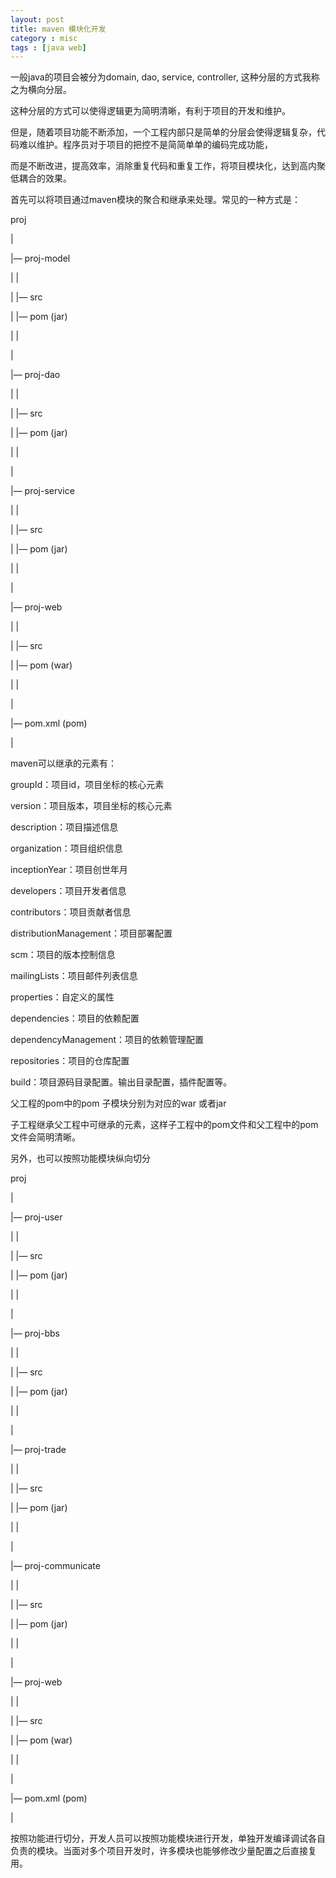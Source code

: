 ```yaml
---
layout: post
title: maven 模块化开发
category : misc
tags : [java web]
---
```


  一般java的项目会被分为domain, dao, service, controller, 这种分层的方式我称之为横向分层。

这种分层的方式可以使得逻辑更为简明清晰，有利于项目的开发和维护。

  但是，随着项目功能不断添加，一个工程内部只是简单的分层会使得逻辑复杂，代码难以维护。程序员对于项目的把控不是简简单单的编码完成功能，

  而是不断改进，提高效率，消除重复代码和重复工作，将项目模块化，达到高内聚低耦合的效果。

首先可以将项目通过maven模块的聚合和继承来处理。常见的一种方式是：

proj

  |

  |— proj-model

  |      |

  |      |— src

  |      |— pom (jar)

  |      |

  |

  |— proj-dao

  |      |

  |      |— src

  |      |— pom (jar)

  |      |

  |

  |— proj-service

  |      |

  |      |— src

  |      |— pom (jar)

  |      |

  |

  |— proj-web

  |      |

  |      |— src

  |      |— pom (war)

  |      |

  |

  |— pom.xml (pom)

  |

 maven可以继承的元素有：

groupId：项目id，项目坐标的核心元素

version：项目版本，项目坐标的核心元素

description：项目描述信息

organization：项目组织信息

inceptionYear：项目创世年月

developers：项目开发者信息

contributors：项目贡献者信息

distributionManagement：项目部署配置

scm：项目的版本控制信息

mailingLists：项目邮件列表信息

properties：自定义的属性

dependencies：项目的依赖配置

dependencyManagement：项目的依赖管理配置

repositories：项目的仓库配置

build：项目源码目录配置。输出目录配置，插件配置等。

父工程的pom中的<packaging>pom</packaging> 子模块分别为对应的war 或者jar

子工程继承父工程中可继承的元素，这样子工程中的pom文件和父工程中的pom文件会简明清晰。

另外，也可以按照功能模块纵向切分

proj

  |

  |— proj-user

  |      |

  |      |— src

  |      |— pom (jar)

  |      |

  |

  |— proj-bbs

  |      |

  |      |— src

  |      |— pom (jar)

  |      |

  |

  |— proj-trade

  |      |

  |      |— src

  |      |— pom (jar)

  |      |

  |

  |— proj-communicate

  |      |

  |      |— src

  |      |— pom (jar)

  |      |

  |

  |— proj-web

  |      |

  |      |— src

  |      |— pom (war)

  |      |

  |

  |— pom.xml (pom)

  |

 按照功能进行切分，开发人员可以按照功能模块进行开发，单独开发编译调试各自负责的模块。当面对多个项目开发时，许多模块也能够修改少量配置之后直接复用。

